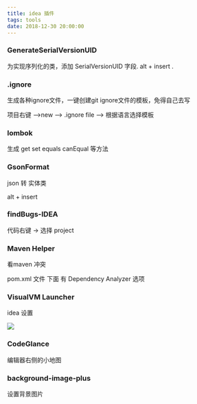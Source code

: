 ```yaml
---
title: idea 插件
tags: tools
date: 2018-12-30 20:00:00
---
```


###  GenerateSerialVersionUID

 为实现序列化的类，添加 SerialVersionUID 字段. alt + insert .

### .ignore

生成各种ignore文件，一键创建git ignore文件的模板，免得自己去写

项目右键 ——>new  ——> .ignore file ——> 根据语言选择模板

### lombok

生成  get   set  equals  canEqual 等方法

### GsonFormat

json 转  实体类

alt + insert 


### findBugs-IDEA

代码右键  -> 选择 project 

### Maven Helper 

 看maven 冲突

pom.xml 文件 下面 有 Dependency Analyzer 选项


<!--more-->

### VisualVM Launcher

idea 设置

![](https://beer-1256523277.cos.ap-shanghai.myqcloud.com/beer/blog/visuam_idea_plugin_20190606165843.png)

### CodeGlance

编辑器右侧的小地图

### background-image-plus

设置背景图片
